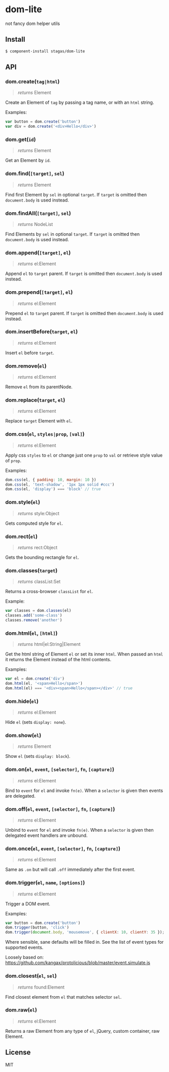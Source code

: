 # dom-lite

not fancy dom helper utils

## Install

```sh
$ component-install stagas/dom-lite
```

## API

### dom.create(`tag|html`)
> _returns_ Element

Create an Element of `tag`
by passing a tag name, or
with an `html` string.

Examples:

```js
var button = dom.create('button')
var div = dom.create('<div>Hello</div>')
```

### dom.get(`id`)
> _returns_ Element

Get an Element by `id`.


### dom.find(`[target]`, `sel`)
> _returns_ Element

Find first Element by `sel` in
optional `target`.
If `target` is omitted then
`document.body` is used instead.


### dom.findAll(`[target]`, `sel`)
> _returns_ NodeList

Find Elements by `sel` in
optional `target`.
If `target` is omitted then
`document.body` is used instead.


### dom.append(`[target]`, `el`)
> _returns_ el:Element

Append `el` to `target` parent.
If `target` is omitted then
`document.body` is used instead.


### dom.prepend(`[target]`, `el`)
> _returns_ el:Element

Prepend `el` to `target` parent.
If `target` is omitted then
`document.body` is used instead.


### dom.insertBefore(`target`, `el`)
> _returns_ el:Element

Insert `el` before `target`.


### dom.remove(`el`)
> _returns_ el:Element

Remove `el` from its parentNode.


### dom.replace(`target`, `el`)
> _returns_ el:Element

Replace `target` Element with `el`.


### dom.css(`el`, `styles|prop`, `[val]`)
> _returns_ el:Element

Apply css `styles` to `el`
or change just one `prop` to `val`
or retrieve style value of `prop`.

Examples:

```js
dom.css(el, { padding: 10, margin: 10 })
dom.css(el, 'text-shadow', '1px 1px solid #ccc')
dom.css(el, 'display') === 'block' // true
```

### dom.style(`el`)
> _returns_ style:Object

Gets computed style for `el`.


### dom.rect(`el`)
> _returns_ rect:Object

Gets the bounding rectangle for `el`.


### dom.classes(`target`)
> _returns_ classList:Set

Returns a cross-browser `classList`
for `el`.

Example:

```js
var classes = dom.classes(el)
classes.add('some-class')
classes.remove('another')
```

### dom.html(`el`, `[html]`)
> _returns_ html|el:String|Element

Get the html string of Element `el`
or set its inner `html`.
When passed an `html` it returns
the Element instead of the html
contents.

Examples:

```js
var el = dom.create('div')
dom.html(el, '<span>Hello</span>')
dom.html(el) === '<div><span>Hello</span></div>' // true
```

### dom.hide(`el`)
> _returns_ el:Element

Hide `el` (sets `display: none`).


### dom.show(`el`)
> _returns_ Element

Show `el` (sets `display: block`).


### dom.on(`el`, `event`, `[selector]`, `fn`, `[capture]`)
> _returns_ el:Element

Bind to `event` for `el` and invoke `fn(e)`.
When a `selector` is given then events are delegated.


### dom.off(`el`, `event`, `[selector]`, `fn`, `[capture]`)
> _returns_ el:Element

Unbind to `event` for `el` and invoke `fn(e)`.
When a `selector` is given then delegated event
handlers are unbound.


### dom.once(`el`, `event`, `[selector]`, `fn`, `[capture]`)
> _returns_ el:Element

Same as `.on` but will call `.off`
immediately after the first event.


### dom.trigger(`el`, `name`, `[options]`)
> _returns_ el:Element

Trigger a DOM event.

Examples:

```js
var button = dom.create('button')
dom.trigger(button, 'click')
dom.trigger(document.body, 'mousemove', { clientX: 10, clientY: 35 });
```

Where sensible, sane defaults will be filled in. See the list of event
types for supported events.

Loosely based on:
https://github.com/kangax/protolicious/blob/master/event.simulate.js

### dom.closest(`el`, `sel`)
> _returns_ found:Element

Find closest element from `el`
that matches selector `sel`.


### dom.raw(`el`)
> _returns_ el:Element

Returns a raw Element from any type of `el`,
jQuery, custom container, raw Element.


## License

MIT
